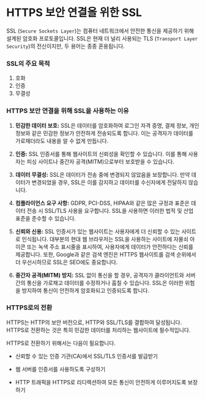 # HTTPS 보안 연결을 위한 SSL

SSL (`Secure Sockets Layer`)는 컴퓨터 네트워크에서 안전한 통신을 제공하기 위해 설계된 암호화 프로토콜입니다. SSL은 현재 더 널리 사용되는 TLS (`Transport Layer Security`)의 전신이지만, 두 용어는 종종 혼용됩니다.

### SSL의 주요 목적

1. 호화
2. 인증
3. 무결성

### HTTPS 보안 연결을 위해 SSL을 사용하는 이유

1. **민감한 데이터 보호:** SSL은 데이터를 암호화하여 로그인 자격 증명, 결제 정보, 개인 정보와 같은 민감한 정보가 안전하게 전송되도록 합니다. 이는 공격자가 데이터를 가로채더라도 내용을 알 수 없게 만듭니다.

2. **인증:** SSL 인증서를 통해 웹사이트의 신뢰성을 확인할 수 있습니다. 이를 통해 사용자는 피싱 사이트나 중간자 공격(MITM)으로부터 보호받을 수 있습니다.

3. **데이터 무결성:** SSL은 데이터가 전송 중에 변경되지 않았음을 보장합니다. 만약 데이터가 변경되었을 경우, SSL은 이를 감지하고 데이터를 수신자에게 전달하지 않습니다.

4. **컴플라이언스 요구 사항:** GDPR, PCI-DSS, HIPAA와 같은 많은 규정과 표준은 데이터 전송 시 SSL/TLS 사용을 요구합니다. SSL을 사용하면 이러한 법적 및 산업 표준을 준수할 수 있습니다.

5. **신뢰와 신용:** SSL 인증서가 있는 웹사이트는 사용자에게 더 신뢰할 수 있는 사이트로 인식됩니다. 대부분의 현대 웹 브라우저는 SSL을 사용하는 사이트에 자물쇠 아이콘 또는 녹색 주소 표시줄을 표시하여, 사용자에게 데이터가 안전하다는 신뢰를 제공합니다. 또한, Google과 같은 검색 엔진은 HTTPS 웹사이트를 검색 순위에서 더 우선시하므로 SSL은 SEO에도 중요합니다.

6. **중간자 공격(MITM) 방지:** SSL 없이 통신을 할 경우, 공격자가 클라이언트와 서버 간의 통신을 가로채고 데이터를 수정하거나 훔칠 수 있습니다. SSL은 이러한 위험을 방지하여 통신이 안전하게 암호화되고 인증되도록 합니다.

### HTTPS로의 전환

HTTPS는 HTTP의 보안 버전으로, HTTP와 SSL/TLS를 결합하여 달성됩니다. HTTPS로 전환하는 것은 특히 민감한 데이터를 처리하는 웹사이트에 필수적입니다.

HTTPS로 전환하기 위해서는 다음이 필요합니다.

- 신뢰할 수 있는 인증 기관(CA)에서 SSL/TLS 인증서를 발급받기

- 웹 서버를 인증서를 사용하도록 구성하기

- HTTP 트래픽을 HTTPS로 리디렉션하여 모든 통신이 안전하게 이루어지도록 보장하기
